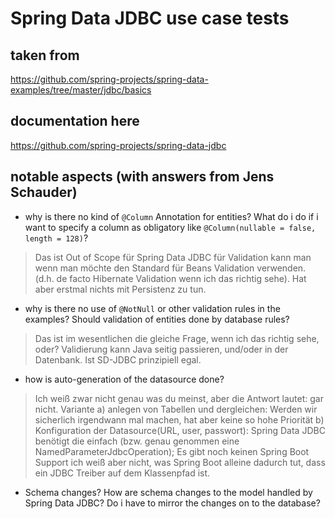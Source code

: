# Spring Data JDBC use case tests

## taken from
https://github.com/spring-projects/spring-data-examples/tree/master/jdbc/basics

## documentation here
https://github.com/spring-projects/spring-data-jdbc

## notable aspects (with answers from Jens Schauder)
* why is there no kind of `@Column` Annotation for entities? 
What do i do if i want to specify a column as obligatory like `@Column(nullable = false, length = 128)`?
> Das ist Out of Scope für Spring Data JDBC für Validation kann man wenn man möchte den Standard für Beans Validation verwenden. (d.h. de facto Hibernate Validation wenn ich das richtig sehe). Hat aber erstmal nichts mit Persistenz zu tun.

* why is there no use of `@NotNull` or other validation rules in the examples? Should validation of entities done by database rules?
> Das ist im wesentlichen die gleiche Frage, wenn ich das richtig sehe, oder? Validierung kann Java seitig passieren, und/oder in der Datenbank. Ist SD-JDBC prinzipiell egal.

* how is auto-generation of the datasource done?
> Ich weiß zwar nicht genau was du meinst, aber die Antwort lautet: gar nicht.
  Variante a) anlegen von Tabellen und dergleichen: Werden wir sicherlich irgendwann mal machen, hat aber keine so hohe Priorität
  b) Konfiguration der Datasource(URL, user, passwort): Spring Data JDBC benötigt die einfach (bzw. genau genommen eine NamedParameterJdbcOperation); Es gibt noch keinen Spring Boot Support ich weiß aber nicht, was Spring Boot alleine dadurch tut, dass ein JDBC Treiber auf dem Klassenpfad ist.

* Schema changes? How are schema changes to the model handled by Spring Data JDBC? Do i have to mirror the changes on to the database?
